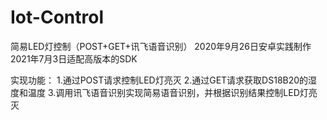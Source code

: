 # Iot-Control
简易LED灯控制（POST+GET+讯飞语音识别） 
2020年9月26日安卓实践制作
2021年7月3日适配高版本的SDK

实现功能： 1.通过POST请求控制LED灯亮灭 2.通过GET请求获取DS18B20的湿度和温度 3.调用讯飞语音识别实现简易语音识别，并根据识别结果控制LED灯亮灭
